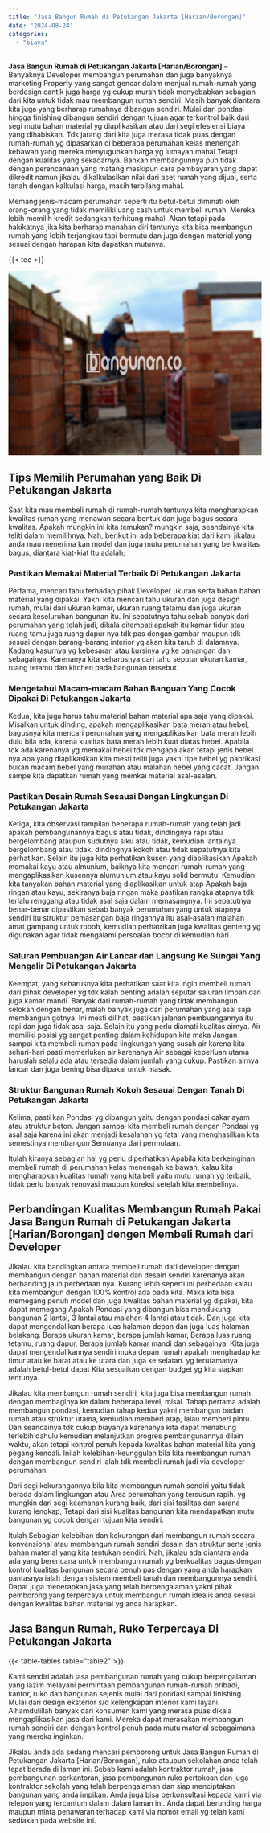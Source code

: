 ```yaml
---
title: "Jasa Bangun Rumah di Petukangan Jakarta [Harian/Borongan]"
date: "2024-08-24"
categories: 
  - "biaya"
---
```


**Jasa Bangun Rumah di Petukangan Jakarta \[Harian/Borongan\]** – Banyaknya Developer membangun perumahan dan juga banyaknya marketing Property yang sangat gencar dalam menjual rumah-rumah yang berdesign cantik juga harga yg cukup murah tidak menyebabkan sebagian dari kita untuk tidak mau membangun rumah sendiri. Masih banyak diantara kita juga yang berharap rumahnya dibangun sendiri. Mulai dari pondasi hingga finishing dibangun sendiri dengan tujuan agar terkontrol baik dari segi mutu bahan material yg diaplikasikan atau dari segi efesiensi biaya yang dihabiskan. Tdk jarang dari kita juga merasa tidak puas dengan rumah-rumah yg dipasarkan di beberapa perumahan kelas menengah kebawah yang mereka menyuguhkan harga yg lumayan mahal Tetapi dengan kualitas yang sekadarnya. Bahkan membangunnya pun tidak dengan perencanaan yang matang meskipun cara pembayaran yang dapat dikredit namun jikalau dikalkulasikan nilai dari aset rumah yang dijual, serta tanah dengan kalkulasi harga, masih terbilang mahal.

Memang jenis-macam perumahan seperti itu betul-betul diminati oleh orang-orang yang tidak memiliki uang cash untuk membeli rumah. Mereka lebih memilih kredit sedangkan terhitung mahal. Akan tetapi pada hakikatnya jika kita berharap menahan diri tentunya kita bisa membangun rumah yang lebih terjangkau tapi bermutu dan juga dengan material yang sesuai dengan harapan kita dapatkan mutunya.

{{< toc >}}

![Jasa Bangun Rumah di Petukangan Jakarta [Harian/Borongan]](/images/borong-bangunan-32.png)

## Tips Memilih Perumahan yang Baik Di Petukangan Jakarta

Saat kita mau membeli rumah di rumah-rumah tentunya kita mengharapkan kwalitas rumah yang menawan secara bentuk dan juga bagus secara kwalitas. Apakah mungkin ini kita temukan? mungkin saja, seandainya kita teliti dalam memilihnya. Nah, berikut ini ada beberapa kiat dari kami jikalau anda mau menerima kan model dan juga mutu perumahan yang berkwalitas bagus, diantara kiat-kiat Itu adalah;

### Pastikan Memakai Material Terbaik Di Petukangan Jakarta

Pertama, mencari tahu terhadap pihak Developer ukuran serta bahan bahan material yang dipakai. Yakni kita mencari tahu ukuran dan juga design rumah, mulai dari ukuran kamar, ukuran ruang tetamu dan juga ukuran secara keseluruhan bangunan itu. Ini sepatutnya tahu sebab banyak dari perumahan yang telah jadi, dikala ditempati apakah itu kamar tidur atau ruang tamu juga ruang dapur nya tdk pas dengan gambar maupun tdk sesuai dengan barang-barang interior yg akan kita taruh di dalamnya. Kadang kasurnya yg kebesaran atau kursinya yg ke panjangan dan sebagainya. Karenanya kita seharusnya cari tahu seputar ukuran kamar, ruang tetamu dan kitchen pada bangunan tersebut.

### Mengetahui Macam-macam Bahan Banguan Yang Cocok Dipakai Di Petukangan Jakarta

Kedua, kita juga harus tahu material bahan material apa saja yang dipakai. Misalkan untuk dinding, apakah mengaplikasikan bata merah atau hebel, bagusnya kita mencari perumahan yang mengaplikasikan bata merah lebih dulu bila ada, karena kualitas bata merah lebih kuat diatas hebel. Apabila tdk ada karenanya yg memakai hebel tdk mengapa akan tetapi jenis hebel nya apa yang diaplikasikan kita mesti teliti juga yakni tipe hebel yg pabrikasi bukan macam hebel yang murahan atau malahan hebel yang cacat. Jangan sampe kita dapatkan rumah yang memkai material asal-asalan.

### Pastikan Desain Rumah Sesauai Dengan Lingkungan Di Petukangan Jakarta

Ketiga, kita observasi tampilan beberapa rumah-rumah yang telah jadi apakah pembangunannya bagus atau tidak, dindingnya rapi atau bergelombang ataupun sudutnya siku atau tidak, kemudian lantainya bergelombang atau tidak, dindingnya kokoh atau tidak sepatutnya kita perhatikan. Selain itu juga kita perhatikan kusen yang diaplikasikan Apakah memakai kayu atau almunium, baiknya kita mencari rumah-rumah yang mengaplikasikan kusennya alumunium atau kayu solid bermutu. Kemudian kita tanyakan bahan material yang diaplikasikan untuk atap Apakah baja ringan atau kayu, sekiranya baja ringan maka pastikan rangka atapnya tdk terlalu renggang atau tidak asal saja dalam memasangnya. Ini sepatutnya benar-benar dipastikan sebab banyak perumahan yang untuk atapnya sendiri itu struktur pemasangan baja ringannya itu asal-asalan malahan amat gampang untuk roboh, kemudian perhatrikan juga kwalitas genteng yg digunakan agar tidak mengalami persoalan bocor di kemudian hari.

### Saluran Pembuangan Air Lancar dan Langsung Ke Sungai Yang Mengalir Di Petukangan Jakarta

Keempat, yang seharusnya kita perhatikan saat kita ingin membeli rumah dari pihak developer yg tdk kalah penting adalah seputar saluran limbah dan juga kamar mandi. Banyak dari rumah-rumah yang tidak membangun selokan dengan benar, malah banyak juga dari perumahan yang asal saja membangun gotnya. Ini mesti dilihat, pastikan jalanan pembuangannya itu rapi dan juga tidak asal saja. Selain itu yang perlu diamati kualitas airnya. Air memiliki posisi yg sangat penting dalam kehidupan kita maka Jangan sampai kita membeli rumah pada lingkungan yang susah air karena kita sehari-hari pasti memerlukan air karenanya Air sebagai keperluan utama haruslah selalu ada atau tersedia dalam jumlah yang cukup. Pastikan airnya lancar dan juga bening bisa dipakai untuk masak.

### Struktur Bangunan Rumah Kokoh Sesauai Dengan Tanah Di Petukangan Jakarta

Kelima, pasti kan Pondasi yg dibangun yaitu dengan pondasi cakar ayam atau struktur beton. Jangan sampai kita membeli rumah dengan Pondasi yg asal saja karena ini akan menjadi kesalahan yg fatal yang menghasilkan kita semestinya membangun Semuanya dari permulaan.

Itulah kiranya sebagian hal yg perlu diperhatikan Apabila kita berkeinginan membeli rumah di perumahan kelas menengah ke bawah, kalau kita mengharapkan kualitas rumah yang kita beli yaitu mutu rumah yg terbaik, tidak perlu banyak renovasi maupun koreksi setelah kita membelinya.

## Perbandingan Kualitas Membangun Rumah Pakai Jasa Bangun Rumah di Petukangan Jakarta \[Harian/Borongan\] dengen Membeli Rumah dari Developer

Jikalau kita bandingkan antara membeli rumah dari developer dengan membangun dengan bahan material dan desain sendiri karenanya akan berbanding jauh perbedaan nya. Kurang lebih seperti ini perbedaan kalau kita membangun dengan 100% kontrol ada pada kita. Maka kita bisa memegang penuh model dan juga kwalitas bahan material yg dipakai, kita dapat memegang Apakah Pondasi yang dibangun bisa mendukung bangunan 2 lantai, 3 lantai atau malahan 4 lantai atau tidak. Dan juga kita dapat mengendalikan berapa luas halaman depan dan juga luas halaman belakang. Berapa ukuran kamar, berapa jumlah kamar, Berapa luas ruang tetamu, ruang dapur, Berapa jumlah kamar mandi dan sebagainya. Kita juga dapat mengendalikannya sendiri muka depan rumah apakah menghadap ke timur atau ke barat atau ke utara dan juga ke selatan. yg terutamanya adalah betul-betul dapat Kita sesuaikan dengan budget yg kita siapkan tentunya.

Jikalau kita membangun rumah sendiri, kita juga bisa membangun rumah dengan membaginya ke dalam beberapa level, misal. Tahap pertama adalah membangun pondasi, kemudian tahap kedua yakni membangun badan rumah atau struktur utama, kemudian memberi atap, lalau memberi pintu. Dan seandainya tdk cukup biayanya karenanya kita dapat menabung terlebih dahulu kemudian melanjutkan progres pembangunannya dilain waktu, akan tetapi kontrol penuh kepada kwalitas bahan material kita yang pegang kendali. Inilah kelebihan-keunggulan bila kita membangun rumah dengan membangun sendiri ialah tdk membeli rumah jadi via developer perumahan.

Dari segi kekurangannya bila kita membangun rumah sendiri yaitu tidak berada dalam lingkungan atau Area perumahan yang tersusun rapih. yg mungkin dari segi keamanan kurang baik, dari sisi fasilitas dan sarana kurang lengkap, Tetapi dari sisi kualitas bangunan kita mendapatkan mutu bangunan yg cocok dengan tujuan kita sendiri.

Itulah Sebagian kelebihan dan kekurangan dari membangun rumah secara konvensional atau membangun rumah sendiri desain dan struktur serta jenis bahan material yang kita tentukan sendiri. Nah, jikalau ada diantara anda ada yang berencana untuk membangun rumah yg berkualitas bagus dengan kontrol kualitas bangunan secara penuh pas dengan yang anda harapkan pantasnya ialah dengan sistem membeli tanah dan membangunnya sendiri. Dapat juga menerapkan jasa yang telah berpengalaman yakni pihak pemborong yang terpercaya untuk membangun rumah idealis anda sesuai dengan kwalitas bahan material yg anda harapkan.

## Jasa Bangun Rumah, Ruko Terpercaya Di Petukangan Jakarta

{{< table-tables table="table2" >}}

Kami sendiri adalah jasa pembangunan rumah yang cukup berpengalaman yang lazim melayani permintaan pembangunan rumah-rumah pribadi, kantor, ruko dan bangunan sejenis mulai dari pondasi sampai finishing. Mulai dari design eksterior s/d kelengkapan interior kami layani. Alhamdulillah banyak dari konsumen kami yang merasa puas dikala mengaplikasikan jasa dari kami. Mereka dapat merasakan membangun rumah sendiri dan dengan kontrol penuh pada mutu material sebagaimana yang mereka inginkan.

Jikalau anda ada sedang mencari pemborong untuk Jasa Bangun Rumah di Petukangan Jakarta \[Harian/Borongan\], ruko ataupun sekolahan anda telah tepat berada di laman ini. Sebab kami adalah kontraktor rumah, jasa pembangunan perkantoran, jasa pembangunan ruko pertokoan dan juga kontraktor sekolah yang telah berpengalaman dan siap menciptakan bangunan yang anda impikan. Anda juga bisa berkonsultasi kepada kami via telepon yang tercantum dalam dalam laman ini. Anda dapat berunding harga maupun minta penawaran terhadap kami via nomor email yg telah kami sediakan pada website ini.
